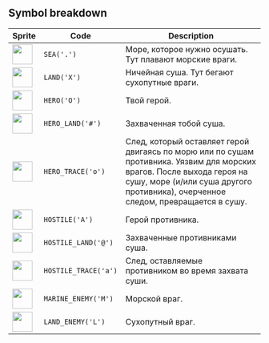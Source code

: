 ## Symbol breakdown
| Sprite | Code | Description |
| -------- | -------- | -------- |
|<img src="https://github.com/codenjoyme/codenjoy-xonix/raw/master/src/main/webapp/resources/sprite/xonix/sea.png" style="width:40px;height:40px;" /> | `SEA('.')` | Море, которое нужно осушать. Тут плавают морские враги. | 
|<img src="https://github.com/codenjoyme/codenjoy-xonix/raw/master/src/main/webapp/resources/sprite/xonix/land.png" style="width:40px;height:40px;" /> | `LAND('X')` | Ничейная суша. Тут бегают сухопутные враги. | 
|<img src="https://github.com/codenjoyme/codenjoy-xonix/raw/master/src/main/webapp/resources/sprite/xonix/hero.png" style="width:40px;height:40px;" /> | `HERO('O')` | Твой герой. | 
|<img src="https://github.com/codenjoyme/codenjoy-xonix/raw/master/src/main/webapp/resources/sprite/xonix/hero_land.png" style="width:40px;height:40px;" /> | `HERO_LAND('#')` | Захваченная тобой суша. | 
|<img src="https://github.com/codenjoyme/codenjoy-xonix/raw/master/src/main/webapp/resources/sprite/xonix/hero_trace.png" style="width:40px;height:40px;" /> | `HERO_TRACE('o')` | След, который оставляет герой двигаясь по морю или по сушам противника. Уязвим для морских врагов. После выхода героя на сушу, море (и/или суша другого противника), очерченное следом, превращается в сушу. | 
|<img src="https://github.com/codenjoyme/codenjoy-xonix/raw/master/src/main/webapp/resources/sprite/xonix/hostile.png" style="width:40px;height:40px;" /> | `HOSTILE('A')` | Герой противника. | 
|<img src="https://github.com/codenjoyme/codenjoy-xonix/raw/master/src/main/webapp/resources/sprite/xonix/hostile_land.png" style="width:40px;height:40px;" /> | `HOSTILE_LAND('@')` | Захваченные противниками суша. | 
|<img src="https://github.com/codenjoyme/codenjoy-xonix/raw/master/src/main/webapp/resources/sprite/xonix/hostile_trace.png" style="width:40px;height:40px;" /> | `HOSTILE_TRACE('a')` | След, оставляемые противником во время захвата суши. | 
|<img src="https://github.com/codenjoyme/codenjoy-xonix/raw/master/src/main/webapp/resources/sprite/xonix/marine_enemy.png" style="width:40px;height:40px;" /> | `MARINE_ENEMY('M')` | Морской враг. | 
|<img src="https://github.com/codenjoyme/codenjoy-xonix/raw/master/src/main/webapp/resources/sprite/xonix/land_enemy.png" style="width:40px;height:40px;" /> | `LAND_ENEMY('L')` | Сухопутный враг. | 
